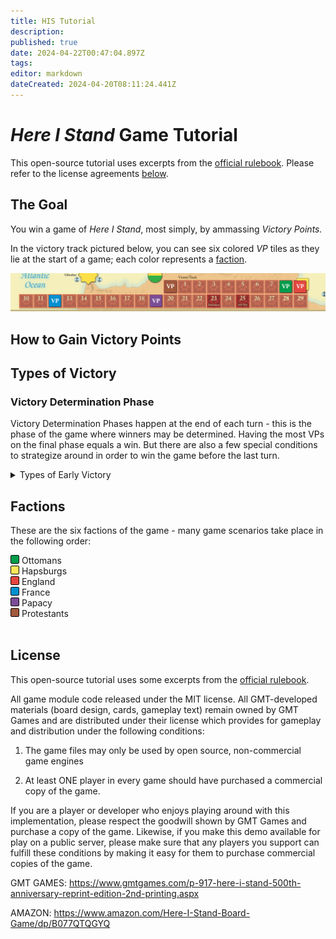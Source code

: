```yaml
---
title: HIS Tutorial
description: 
published: true
date: 2024-04-22T00:47:04.897Z
tags: 
editor: markdown
dateCreated: 2024-04-20T08:11:24.441Z
---
```


# *Here I Stand* Game Tutorial

This open-source tutorial uses excerpts from the [official rulebook](https://www.gmtgames.com/living_rules/HIS-Rules-2010.pdf). Please refer to the license agreements <a href="#license">below</a>.

## The Goal

You win a game of *Here I Stand*, most simply, by ammassing *Victory Points.*

In the victory track pictured below, you can see six colored *VP* tiles as they lie at the start of a game; each color represents a <a href=#factions>faction</a>. 

![his-victory-track-gamestart.png](/his-victory-track-gamestart.png)

## How to Gain Victory Points



## Types of Victory

### Victory Determination Phase

Victory Determination Phases happen at the end of each turn - this is the phase of the game where winners may be determined. Having the most VPs on the final phase equals a win. But there are also a few special conditions to strategize around in order to win the game before the last turn.

<details><summary> Types of Early Victory </summary>
  
  <details><summary> Automatic Victory </summary>
    Standard Victory - 
 
		Domination Victory - 
  
		Time Limit Victory - 
	</details>

</details>
</details>
  

## <div id="factions"> Factions </div>

These are the six factions of the game - many game scenarios take place in the following order:

<div style="display: inline-block; width: 12px; height: 12px; background-color: #019d4c; border: solid 0.5px black; border-radius: 2px;"></div> Ottomans
<br>

<div style="display: inline-block; width: 12px; height: 12px; background-color: #fce75a; border: solid 0.5px black; border-radius: 2px;"></div> Hapsburgs
<br>

<div style="display: inline-block; width: 12px; height: 12px; background-color: #e54640; border: solid 0.5px black; border-radius: 2px;"></div> England
<br>

<div style="display: inline-block; width: 12px; height: 12px; background-color: #0090cf; border: solid 0.5px black; border-radius: 2px;"></div> France
<br>

<div style="display: inline-block; width: 12px; height: 12px; background-color: #7b4d96; border: solid 0.5px black; border-radius: 2px;"></div> Papacy
<br>

<div style="display: inline-block; width: 12px; height: 12px; background-color: #a2583d; border: solid 0.5px black; border-radius: 2px;"></div> Protestants
<br>


<br>

## <div id="license"> License </div>

This open-source tutorial uses some excerpts from the [official rulebook](https://www.gmtgames.com/living_rules/HIS-Rules-2010.pdf).

All game module code released under the MIT license. All GMT-developed materials (board design, cards, gameplay text) remain owned by GMT Games and are distributed under their license which provides for gameplay and distribution under the following conditions:

1. The game files may only be used by open source, non-commercial game engines

2. At least ONE player in every game should have purchased a commercial copy of the game.

If you are a player or developer who enjoys playing around with this implementation, please respect the goodwill shown by GMT Games and purchase a copy of the game. Likewise, if you make this demo available for play on a public server, please make sure that any players you support can fulfill these conditions by making it easy for them to purchase commercial copies of the game.

GMT GAMES: https://www.gmtgames.com/p-917-here-i-stand-500th-anniversary-reprint-edition-2nd-printing.aspx

AMAZON: https://www.amazon.com/Here-I-Stand-Board-Game/dp/B077QTQGYQ



